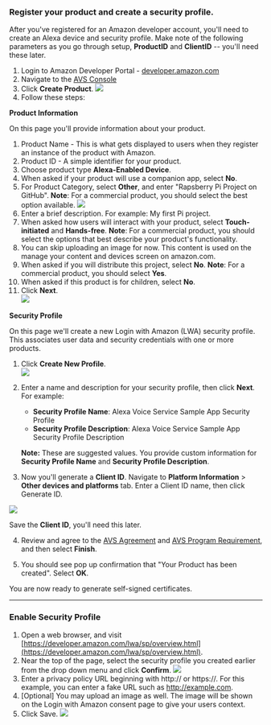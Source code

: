 ### Register your product and create a security profile.

After you've registered for an Amazon developer account, you'll need to create an Alexa device and security profile. Make note of the following parameters as you go through setup, **ProductID** and **ClientID** -- you'll need these later.

1. Login to Amazon Developer Portal - [developer.amazon.com](https://developer.amazon.com/login.html)
2. Navigate to the [AVS Console](https://developer.amazon.com/avs/home.html#/avs/home)
3. Click **Create Product**.
	![](assets/avs-choose-device.png)
4. Follow these steps:

**Product Information**

On this page you'll provide information about your product.

1. Product Name - This is what gets displayed to users when they register an instance of the product with Amazon.
2. Product ID - A simple identifier for your product.
3. Choose product type **Alexa-Enabled Device**.  
4. When asked if your product will use a companion app, select **No**.
5. For Product Category, select **Other**, and enter "Rapsberry Pi Project on GitHub". **Note**: For a commercial product, you should select the best option available.
   ![](https://github.com/alexa/alexa-avs-sample-app/wiki/assets/avs-device-type-info.png)
6. Enter a brief description. For example: My first Pi project.  
7. When asked how users will interact with your product, select **Touch-initiated** and **Hands-free**. **Note**: For a commercial product, you should select the options that best describe your product's functionality.  
8. You can skip uploading an image for now. This content is used on the manage your content and devices screen on amazon.com.  
9. When asked if you will distribute this project, select **No**. **Note**: For a commercial product, you should select **Yes**.  
10. When asked if this product is for children, select **No**.   
11. Click **Next**.  
    ![](https://github.com/alexa/alexa-avs-sample-app/wiki/assets/avs-device-type-info-2.png)

**Security Profile**  

On this page we'll create a new Login with Amazon (LWA) security profile. This associates user data and security credentials with one or more products.

1. Click **Create New Profile**.  
	![](https://github.com/alexa/alexa-avs-sample-app/wiki/assets/avs-create-new-security-profile.png)

2. Enter a name and description for your security profile, then click **Next**. For example:
	 - **Security Profile Name**: Alexa Voice Service Sample App Security Profile
	 - **Security Profile Description**: Alexa Voice Service Sample App Security Profile Description

   **Note:** These are suggested values. You provide custom information for **Security Profile Name** and **Security Profile Description**.

3. Now you'll generate a **Client ID**. Navigate to **Platform Information** > **Other devices and platforms** tab. Enter a Client ID name, then click Generate ID.

![](https://m.media-amazon.com/images/G/01/mobile-apps/dex/avs/docs/avs-code-based-linking-other-generate-clientid._TTH_.png)

Save the **Client ID**, you'll need this later.

4. Review and agree to the [AVS Agreement](https://developer.amazon.com/support/legal/alexa/alexa-voice-service/terms-and-agreements#Alexa%20Voice%20Service%20Agreement) and [AVS Program Requirement](https://developer.amazon.com/support/legal/alexa/alexa-voice-service/terms-and-agreements#Alexa%20Voice%20Service%20Program%20Requirements), and then select **Finish**.

5. You should see pop up confirmation that "Your Product has been created". Select **OK**.

You are now ready to generate self-signed certificates.

---

### Enable Security Profile

1. Open a web browser, and visit [https://developer.amazon.com/lwa/sp/overview.html](https://developer.amazon.com/lwa/sp/overview.html).  
2. Near the top of the page, select the security profile you created earlier from the drop down menu and click **Confirm**.
![](https://github.com/alexa/alexa-avs-sample-app/wiki/assets/avs-lwa-choose-security-profile.png)
3. Enter a privacy policy URL beginning with http:// or https://. For this example, you can enter a fake URL such as http://example.com.
4. [Optional] You may upload an image as well. The image will be shown on the Login with Amazon consent page to give your users context.
5. Click Save.
   ![](https://github.com/alexa/alexa-avs-sample-app/wiki/assets/avs-privacy-url.png)
